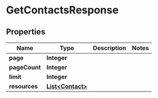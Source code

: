 
# GetContactsResponse

## Properties
Name | Type | Description | Notes
------------ | ------------- | ------------- | -------------
**page** | **Integer** |  | 
**pageCount** | **Integer** |  | 
**limit** | **Integer** |  | 
**resources** | [**List&lt;Contact&gt;**](Contact.md) |  | 



